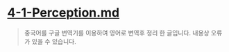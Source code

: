 # [4-1-Perception.md](https://blog.csdn.net/yuxuan20062007/article/details/81348010)

> 중국어를 구글 번역기를 이용하여 영어로 변역후 정리 한 글입니다. 내용상 오류가 있을 수 있습니다. 

